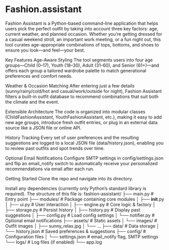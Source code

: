 # Fashion.assistant
Fashion Assistant is a Python-based command-line application that helps users pick the perfect outfit by taking into account three key factors: age, current weather, and planned occasion. Whether you’re getting dressed for a casual weekend stroll, an important work meeting, or a fun night out, this tool curates age-appropriate combinations of tops, bottoms, and shoes to ensure you look—and feel—your best.

Key Features
Age-Aware Styling
The tool segments users into four age groups—Child (0–17), Youth (18–30), Adult (31–60), and Senior (61+)—and offers each group a tailored wardrobe palette to match generational preferences and comfort needs.

Weather & Occasion Matching
After entering just a few details (sunny/rainy/cold/hot and casual/work/outside for night), Fashion Assistant filters a built-in outfit database to recommend combinations that suit both the climate and the event.

Extensible Architecture
The code is organized into modular classes (ChildFashionAssistant, YouthFashionAssistant, etc.), making it easy to add new age groups, introduce fresh outfit entries, or plug in an external data source like a JSON file or online API.

History Tracking
Every set of user preferences and the resulting suggestions are logged to a local JSON file (data/history.json), enabling you to review past outfits and spot trends over time.

Optional Email Notifications
Configure SMTP settings in config/settings.json and flip an email_notify switch to automatically receive your personalized recommendations via email after each run.

Getting Started
Clone the repo and navigate into its directory.

Install any dependencies (currently only Python’s standard library is required).
The structure of this file is:
fashion-assistant/
├── main.py                  # Entry point
├── modules/                 # Package containing core modules
│   ├── __init__.py
│   ├── ui.py                # User interaction
│   ├── engine.py            # Core logic & factory
│   ├── storage.py           # Persist history
│   ├── history.py           # Display past suggestions
│   ├── config.py            # Load config settings
│   └── notifier.py          # Optional email notifications
├── assets/                  # Static assets
│   └── images/              # Outfit images
│       ├── sunny_relax.jpg
│       └── ...
├── data/                    # Data storage
│   └── history.json         # Saved preferences & suggestions
├── config/                  # Configuration files
│   └── settings.json        # email_notify flag, SMTP settings
└── logs/                    # Log files (if enabled)
    └── app.log
 
